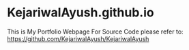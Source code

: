 # KejariwalAyush.github.io

This is My Portfolio Webpage
For Source Code please refer to:
https://github.com/KejariwalAyush/KejariwalAyush